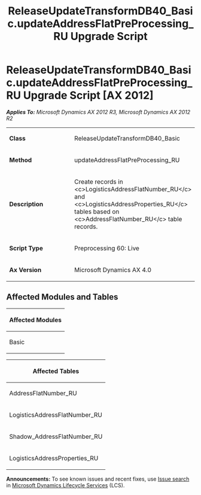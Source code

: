 ﻿---
title: ReleaseUpdateTransformDB40_Basic.updateAddressFlatPreProcessing_RU Upgrade Script
TOCTitle: ReleaseUpdateTransformDB40_Basic.updateAddressFlatPreProcessing_RU Upgrade Script
ms:assetid: 9a363227-ae58-eaf4-5731-85280f28d619
ms:mtpsurl: https://msdn.microsoft.com/en-us/library/JJ686291(v=AX.60)
ms:contentKeyID: 49709994
ms.date: 05/18/2015
mtps_version: v=AX.60
---

# ReleaseUpdateTransformDB40\_Basic.updateAddressFlatPreProcessing\_RU Upgrade Script [AX 2012]


_**Applies To:** Microsoft Dynamics AX 2012 R3, Microsoft Dynamics AX 2012 R2_

<table>
<colgroup>
<col style="width: 50%" />
<col style="width: 50%" />
</colgroup>
<tbody>
<tr class="odd">
<td><p><strong>Class</strong></p></td>
<td><p>ReleaseUpdateTransformDB40_Basic</p></td>
</tr>
<tr class="even">
<td><p><strong>Method</strong></p></td>
<td><p>updateAddressFlatPreProcessing_RU</p></td>
</tr>
<tr class="odd">
<td><p><strong>Description</strong></p></td>
<td><p>Create records in &lt;c&gt;LogisticsAddressFlatNumber_RU&lt;/c&gt; and &lt;c&gt;LogisticsAddressProperties_RU&lt;/c&gt; tables based on &lt;c&gt;AddressFlatNumber_RU&lt;/c&gt; table records.</p></td>
</tr>
<tr class="even">
<td><p><strong>Script Type</strong></p></td>
<td><p>Preprocessing 60: Live</p></td>
</tr>
<tr class="odd">
<td><p><strong>Ax Version</strong></p></td>
<td><p>Microsoft Dynamics AX 4.0</p></td>
</tr>
</tbody>
</table>


## Affected Modules and Tables

<table>
<colgroup>
<col style="width: 100%" />
</colgroup>
<thead>
<tr class="header">
<th><p>Affected Modules</p></th>
</tr>
</thead>
<tbody>
<tr class="odd">
<td><p>Basic</p></td>
</tr>
</tbody>
</table>


<table>
<colgroup>
<col style="width: 100%" />
</colgroup>
<thead>
<tr class="header">
<th><p>Affected Tables</p></th>
</tr>
</thead>
<tbody>
<tr class="odd">
<td><p>AddressFlatNumber_RU</p></td>
</tr>
<tr class="even">
<td><p>LogisticsAddressFlatNumber_RU</p></td>
</tr>
<tr class="odd">
<td><p>Shadow_AddressFlatNumber_RU</p></td>
</tr>
<tr class="even">
<td><p>LogisticsAddressProperties_RU</p></td>
</tr>
</tbody>
</table>

  
**Announcements:** To see known issues and recent fixes, use [Issue search](http://go.microsoft.com/fwlink/?linkid=389258) in [Microsoft Dynamics Lifecycle Services](http://go.microsoft.com/fwlink/?linkid=306505) (LCS).

